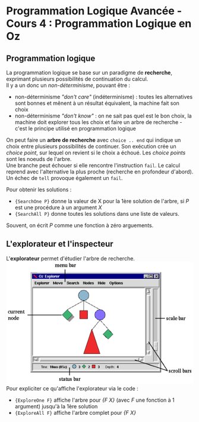 # Programmation Logique Avancée - Cours 4 : Programmation Logique en Oz

## Programmation logique

La programmation logique se base sur un paradigme de **recherche**, exprimant
plusieurs possibilités de continuation du calcul.  
Il y a un donc un *non-déterminisme*, pouvant être :

* non-déterminisme *"don't care"* (indéterminisme) : toutes les alternatives
sont bonnes et mênent à un résultat équivalent, la machine fait son choix
* non-déterminisme *"don't know"* : on ne sait pas quel est le bon choix, la
machine doit explorer tous les choix et faire un arbre de recherche - c'est le
principe utilisé en programmation logique

On peut faire un **arbre de recherche** avec ```choice .. end``` qui indique
un choix entre plusieurs possibilités de continuer. Son exécution crée un
*choice point*, sur lequel on revient si le choix a échoué. Les *choice points*
sont les noeuds de l'arbre.  
Une branche peut échouer si elle rencontre l'instruction ```fail```. Le calcul
reprend avec l'alternative la plus proche (recherche en profondeur d'abord).
Un échec de ```tell``` provoque également un ```fail```.  

Pour obtenir les solutions :

* ```{SearchOne P}``` donne la valeur de X pour la 1ère solution de l'arbre,
si *P* est une procédure à un argument *X*
* ```{SearchAll P}``` donne toutes les solutions dans une liste de valeurs.

Souvent, on écrit *P* comme une fonction à zéro arguements.

## L'explorateur et l'inspecteur

L'**explorateur** permet d'étudier l'arbre de recherche.  
![p3_4](img/cours4/4_1.png)  
Pour expliciter ce qu'affiche l'explorateur via le code :

* ```{ExploreOne F}``` affiche l'arbre pour *{F X}* (avec *F* une fonction à 1
argument) jusqu'à la 1ère solution
* ```{ExploreAll F}``` affiche l'arbre complet pour *{F X}*
